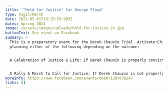 ```yaml
---
title: '"Hold for Justice" for George Floyd'
type: Vigil/March
date: 2021-05-01T19:15:53.903Z
dates: Spring 2021
image: /assets/images/uploads/hold-for-justice-2x.jpg
buttonText: See event on Facebook
summary: >
  This is a preparatory event for the Derek Chauvin Trial. Activate:Chi is
  planning either of the following depending on the outcome:


  A Celebration of Justice & Life: If Derek Chauvin is properly convicted to the full extent of the law Activate:Chi will host a candlelight vigil commemorating George Floyd and the fulfillment of justice.


  A Rally & March to Call for Justice: If Derek Chauvin is not properly convicted, Activate:Chi will plan and host a march to call for justice and demand steps be taken in Chicago to support that call and ensure similar situations don't happen here.
moreInfo: https://www.facebook.com/events/868071207078247
links: []
---
```


